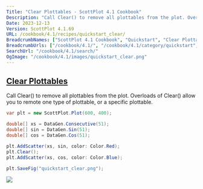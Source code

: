 ```yaml
---
Title: "Clear Plottables - ScottPlot 4.1 Cookbook"
Description: "Call Clear() to remove all plottables from the plot. Overloads of Clear() allow you to remote one type of plottable, or a specific plottable."
Date: 2023-12-13
Version: ScottPlot 4.1.69
URL: /cookbook/4.1/recipes/quickstart_clear/
BreadcrumbNames: ["ScottPlot 4.1 Cookbook", "Quickstart", "Clear Plottables"]
BreadcrumbUrls: ["/cookbook/4.1/", "/cookbook/4.1/category/quickstart", "/cookbook/4.1/recipes/quickstart_clear/"]
SearchUrl: "/cookbook/4.1/search/"
OgImage: "/cookbook/4.1/images/quickstart_clear.png"
---
```


<h2><a id='clear-plottables' href='/cookbook/4.1/recipes/quickstart_clear/'>Clear Plottables</a></h2>

Call Clear() to remove all plottables from the plot. Overloads of Clear() allow you to remote one type of plottable, or a specific plottable.

```cs
var plt = new ScottPlot.Plot(600, 400);

double[] xs = DataGen.Consecutive(51);
double[] sin = DataGen.Sin(51);
double[] cos = DataGen.Cos(51);

plt.AddScatter(xs, sin, color: Color.Red);
plt.Clear();
plt.AddScatter(xs, cos, color: Color.Blue);

plt.SaveFig("quickstart_clear.png");
```

<img src='../../images/quickstart_clear.png' class='d-block mx-auto my-5' />


